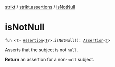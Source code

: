 [strikt](../index.md) / [strikt.assertions](index.md) / [isNotNull](./is-not-null.md)

# isNotNull

`fun <T> `[`Assertion`](../strikt.api/-assertion/index.md)`<`[`T`](is-not-null.md#T)`?>.isNotNull(): `[`Assertion`](../strikt.api/-assertion/index.md)`<`[`T`](is-not-null.md#T)`>`

Asserts that the subject is not `null`.

**Return**
an assertion for a non-`null` subject.

